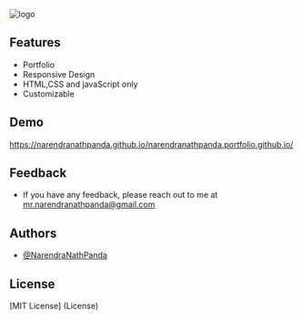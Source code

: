 ![logo](https://github.com/NarendraNathPanda/narendranathpanda.portfolio.github.io/blob/main/images/preview_portfolio.png)

## Features
- Portfolio
- Responsive Design
- HTML,CSS and javaScript only
- Customizable

## Demo
https://narendranathpanda.github.io/narendranathpanda.portfolio.github.io/

## Feedback
- If you have any feedback, please reach out to me at mr.narendranathpanda@gmail.com

## Authors
- [@NarendraNathPanda](https://github.com/NarendraNathPanda)

## License
[MIT License] (License)
